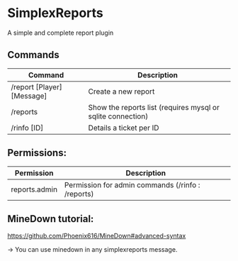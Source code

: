 # SimplexReports

A simple and complete report plugin

## Commands
Command|Description
---|---
/report [Player] [Message]|Create a new report
/reports |Show the reports list (requires mysql or sqlite connection)
/rinfo [ID]|Details a ticket per ID

## Permissions:
Permission|Description
---|---
reports.admin|Permission for admin commands (/rinfo <id> : /reports)

## MineDown tutorial:

https://github.com/Phoenix616/MineDown#advanced-syntax

-> You can use minedown in any simplexreports message.

